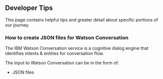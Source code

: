 ## Developer Tips

This page contains helpful tips and greater detail about specific portions of our journey.


### How to create JSON files for Watson Conversation

The IBM Watson Conversation service is a cognitive dialog engine that identifies intents & entities for conversation flow.

The input to Watson Conversation can be in the form of:
* JSON files
